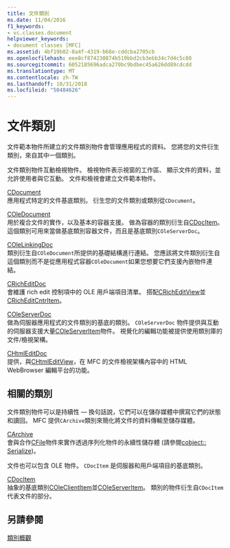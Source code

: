 ```yaml
---
title: 文件類別
ms.date: 11/04/2016
f1_keywords:
- vc.classes.document
helpviewer_keywords:
- document classes [MFC]
ms.assetid: 4bf19b02-0a4f-4319-b68e-cddcba2705cb
ms.openlocfilehash: eee8cf874230874b519bbd2cb3ebb34c7d4c5c80
ms.sourcegitcommit: 6052185696adca270bc9bdbec45a626dd89cdcdd
ms.translationtype: MT
ms.contentlocale: zh-TW
ms.lasthandoff: 10/31/2018
ms.locfileid: "50484626"
---
```

# <a name="document-classes"></a>文件類別

文件範本物件所建立的文件類別物件會管理應用程式的資料。 您將您的文件衍生類別，來自其中一個類別。

文件類別物件互動檢視物件。 檢視物件表示視窗的工作區、 顯示文件的資料，並允許使用者與它互動。 文件和檢視會建立文件範本物件。

[CDocument](../mfc/reference/cdocument-class.md)<br/>
應用程式特定的文件基底類別。 衍生您的文件類別或類別從`CDocument`。

[COleDocument](../mfc/reference/coledocument-class.md)<br/>
用於複合文件的實作，以及基本的容器支援。 做為容器的類別衍生自[CDocItem](../mfc/reference/cdocitem-class.md)。 這個類別可用來當做基底類別容器文件，而且是基底類別`COleServerDoc`。

[COleLinkingDoc](../mfc/reference/colelinkingdoc-class.md)<br/>
類別衍生自`COleDocument`所提供的基礎結構進行連結。 您應該將文件類別衍生自這個類別而不是從應用程式容器`COleDocument`如果您想要它們支援內嵌物件連結。

[CRichEditDoc](../mfc/reference/cricheditdoc-class.md)<br/>
會維護 rich edit 控制項中的 OLE 用戶端項目清單。 搭配[CRichEditView](../mfc/reference/cricheditview-class.md)並[CRichEditCntrItem](../mfc/reference/cricheditcntritem-class.md)。

[COleServerDoc](../mfc/reference/coleserverdoc-class.md)<br/>
做為伺服器應用程式的文件類別的基底的類別。 `COleServerDoc` 物件提供與互動的伺服器支援大量[COleServerItem](../mfc/reference/coleserveritem-class.md)物件。 視覺化的編輯功能被提供使用類別庫的文件/檢視架構。

[CHtmlEditDoc](../mfc/reference/chtmleditdoc-class.md)<br/>
提供，與[CHtmlEditView](../mfc/reference/chtmleditview-class.md)，在 MFC 的文件檢視架構內容中的 HTML WebBrowser 編輯平台的功能。

## <a name="related-classes"></a>相關的類別

文件類別物件可以是持續性 — 換句話說，它們可以在儲存媒體中撰寫它們的狀態和讀回。 MFC 提供`CArchive`類別來簡化將文件的資料傳輸至儲存媒體。

[CArchive](../mfc/reference/carchive-class.md)<br/>
會與合作[CFile](../mfc/reference/cfile-class.md)物件來實作透過序列化物件的永續性儲存體 (請參閱[cobject:: Serialize](../mfc/reference/cobject-class.md#serialize))。

文件也可以包含 OLE 物件。 `CDocItem` 是伺服器和用戶端項目的基底類別。

[CDocItem](../mfc/reference/cdocitem-class.md)<br/>
抽象的基底類別[COleClientItem](../mfc/reference/coleclientitem-class.md)並[COleServerItem](../mfc/reference/coleserveritem-class.md)。 類別的物件衍生自`CDocItem`代表文件的部分。

## <a name="see-also"></a>另請參閱

[類別概觀](../mfc/class-library-overview.md)

